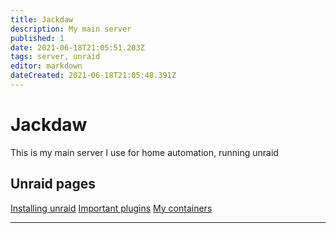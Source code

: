```yaml
---
title: Jackdaw
description: My main server
published: 1
date: 2021-06-18T21:05:51.203Z
tags: server, unraid
editor: markdown
dateCreated: 2021-06-18T21:05:48.391Z
---
```


# Jackdaw 
This is my main server I use for home automation, running unraid

## Unraid pages 

[Installing unraid](unraid_install) 
[Important plugins](unraid_plugins) 
[My containers](unraid_docker)

---

